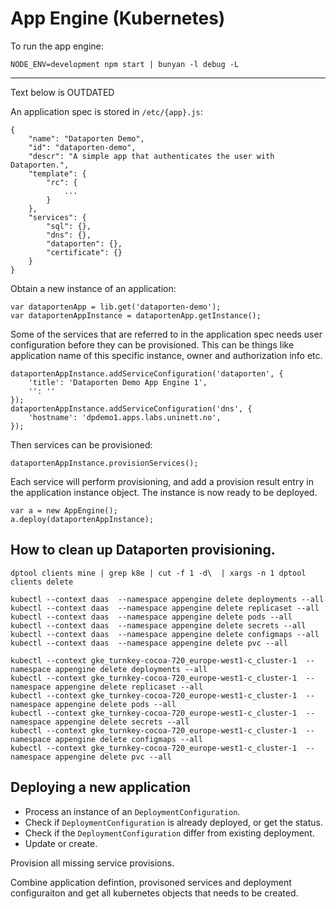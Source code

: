 # App Engine (Kubernetes)



To run the app engine:

```
NODE_ENV=development npm start | bunyan -l debug -L
```


----

Text below is OUTDATED


An application spec is stored in `/etc/{app}.js`:

```
{
	"name": "Dataporten Demo",
	"id": "dataporten-demo",
	"descr": "A simple app that authenticates the user with Dataporten.",
	"template": {
		"rc": {
			...
		}
	},
	"services": {
		"sql": {},
		"dns": {},
		"dataporten": {},
		"certificate": {}
	}
}
```

Obtain a new instance of an application:

```
var dataportenApp = lib.get('dataporten-demo');
var dataportenAppInstance = dataportenApp.getInstance();
```

Some of the services that are referred to in the application spec needs user configuration before they can be provisioned. This can be things like application name of this specific instance, owner and authorization info etc.

```
dataportenAppInstance.addServiceConfiguration('dataporten', {
	'title': 'Dataporten Demo App Engine 1',
	'': ''
});
dataportenAppInstance.addServiceConfiguration('dns', {
	'hostname': 'dpdemo1.apps.labs.uninett.no',
});
```

Then services can be provisioned:

```
dataportenAppInstance.provisionServices();
```

Each service will perform provisioning, and add a provision result entry in the application instance object. The instance is now ready to be deployed.

```
var a = new AppEngine();
a.deploy(dataportenAppInstance);
```

## How to clean up Dataporten provisioning.

```
dptool clients mine | grep k8e | cut -f 1 -d\  | xargs -n 1 dptool clients delete

kubectl --context daas  --namespace appengine delete deployments --all
kubectl --context daas  --namespace appengine delete replicaset --all
kubectl --context daas  --namespace appengine delete pods --all
kubectl --context daas  --namespace appengine delete secrets --all
kubectl --context daas  --namespace appengine delete configmaps --all
kubectl --context daas  --namespace appengine delete pvc --all

kubectl --context gke_turnkey-cocoa-720_europe-west1-c_cluster-1  --namespace appengine delete deployments --all
kubectl --context gke_turnkey-cocoa-720_europe-west1-c_cluster-1  --namespace appengine delete replicaset --all
kubectl --context gke_turnkey-cocoa-720_europe-west1-c_cluster-1  --namespace appengine delete pods --all
kubectl --context gke_turnkey-cocoa-720_europe-west1-c_cluster-1  --namespace appengine delete secrets --all
kubectl --context gke_turnkey-cocoa-720_europe-west1-c_cluster-1  --namespace appengine delete configmaps --all
kubectl --context gke_turnkey-cocoa-720_europe-west1-c_cluster-1  --namespace appengine delete pvc --all
```


## Deploying a new application

* Process an instance of an `DeploymentConfiguration`.
* Check if `DeploymentConfiguration` is already deployed, or get the status.
* Check if the `DeploymentConfiguration` differ from existing deployment.
* Update or create.

Provision all missing service provisions.

Combine application defintion, provisoned services and deployment configuraiton and get all kubernetes objects that needs to be created.
